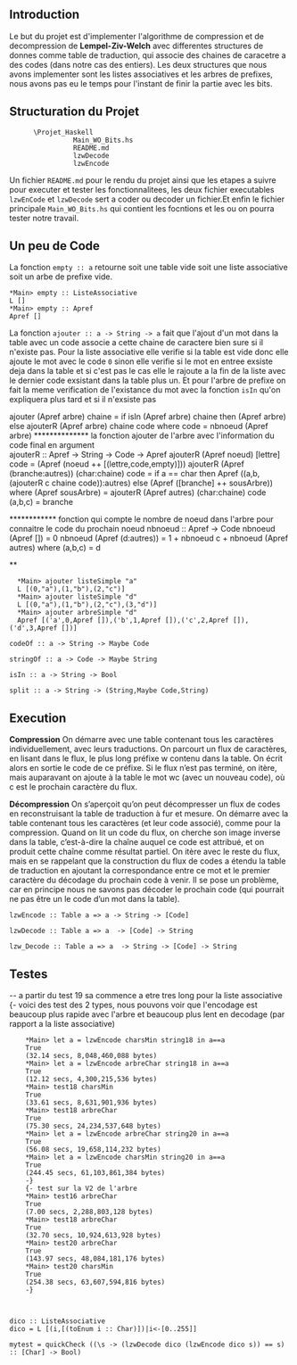## Introduction

  Le but du projet est d'implementer l'algorithme de compression et de decompression de **Lempel-Ziv-Welch** avec differentes structures de donnes comme table de traduction, qui associe des chaines de caracetre a des codes (dans notre cas des entiers).
  Les deux structures que nous avons implementer sont les listes associatives et les arbres de prefixes, nous avons pas eu le temps pour l'instant de finir la partie avec les bits.

## Structuration du Projet

          \Projet_Haskell
                    Main_WO_Bits.hs
                    README.md
                    lzwDecode
                    lzwEncode
                    
  Un fichier `README.md` pour le rendu du projet ainsi que les etapes a suivre pour executer et tester les fonctionnalitees, les deux fichier executables `lzwEnCode` et `lzwDecode` sert a coder ou decoder un fichier.Et enfin le fichier principale `Main_WO_Bits.hs` qui contient les focntions et les ou on pourra tester notre travail.

## Un peu de Code

La fonction `empty :: a` retourne soit une table vide soit une liste associative soit un arbe de prefixe vide.

    *Main> empty :: ListeAssociative 
    L []
    *Main> empty :: Apref 
    Apref []

La fonction `ajouter :: a -> String -> a` fait que l'ajout d'un mot dans la table avec un code associe a cette chaine de caractere bien sure si il n'existe pas.
  Pour la liste associative elle verifie si la table est vide donc elle ajoute le mot avec le code `0` sinon elle verifie si le mot en entree exsiste deja dans la table et si c'est pas le cas elle le rajoute a la fin de la liste avec le dernier code exsistant dans la table plus un.
  Et pour l'arbre de prefixe on fait la meme verification de l'existance du mot avec la fonction `isIn` qu'on expliquera plus tard et si il n'exsiste pas 
  
  
  
  ajouter (Apref arbre) chaine = 
      if isIn (Apref arbre) chaine 
        then (Apref arbre) 
        else ajouterR (Apref arbre) chaine code 
    where
      code = nbnoeud (Apref arbre)
************** la fonction ajouter de l'arbre avec l'information du code final en argument    
ajouterR :: Apref -> String -> Code -> Apref
ajouterR (Apref noeud) [lettre] code = (Apref (noeud ++ [(lettre,code,empty)]))
ajouterR (Apref (branche:autres)) (char:chaine) code = if a == char then Apref ((a,b,(ajouterR c chaine code)):autres) else (Apref ([branche] ++ sousArbre))
  where
  (Apref sousArbre) = ajouterR (Apref autres) (char:chaine) code
  (a,b,c) = branche 
  
************ fonction qui compte le nombre de noeud dans l'arbre pour connaitre le code du prochain noeud
nbnoeud :: Apref -> Code 
nbnoeud (Apref []) = 0
nbnoeud (Apref (d:autres)) = 1 + nbnoeud c + nbnoeud (Apref autres)
    where
          (a,b,c) = d   
  
  **

      *Main> ajouter listeSimple "a"
      L [(0,"a"),(1,"b"),(2,"c")]
      *Main> ajouter listeSimple "d"
      L [(0,"a"),(1,"b"),(2,"c"),(3,"d")]
      *Main> ajouter arbreSimple "d"
      Apref [('a',0,Apref []),('b',1,Apref []),('c',2,Apref []),('d',3,Apref [])]

`codeOf :: a -> String -> Maybe Code`

`stringOf :: a -> Code -> Maybe String`

`isIn :: a -> String -> Bool`

`split :: a -> String -> (String,Maybe Code,String)` 

## Execution

**Compression**
  On démarre avec une table contenant tous les caractères individuellement, avec leurs traductions. On parcourt
un flux de caractères, en lisant dans le flux, le plus long préfixe w contenu dans la table. On écrit alors en
sortie le code de ce préfixe. Si le flux n’est pas terminé, on itère, mais auparavant on ajoute à la table le mot
wc (avec un nouveau code), où c est le prochain caractère du flux.

**Décompression**
  On s’aperçoit qu’on peut décompresser un flux de codes en reconstruisant la table de traduction à fur
et mesure. On démarre avec la table contenant tous les caractères (et leur code associé), comme pour la
compression.
  Quand on lit un code du flux, on cherche son image inverse dans la table, c’est-à-dire la chaîne auquel ce
code est attribué, et on produit cette chaîne comme résultat partiel. On itère avec le reste du flux, mais en se
rappelant que la construction du flux de codes a étendu la table de traduction en ajoutant la correspondance
entre ce mot et le premier caractère du décodage du prochain code à venir.
  Il se pose un problème, car en principe nous ne savons pas décoder le prochain code (qui pourrait ne pas être
un le code d’un mot dans la table).

    lzwEncode :: Table a => a -> String -> [Code]

    lzwDecode :: Table a => a  -> [Code] -> String

    lzw_Decode :: Table a => a  -> String -> [Code] -> String

## Testes

-- a partir du test 19 sa commence a etre tres long pour la liste associative
{- voici des test des 2 types, nous pouvons voir que l'encodage est beaucoup plus rapide avec l'arbre et beaucoup plus lent en decodage (par rapport a la liste associative)

        *Main> let a = lzwEncode charsMin string18 in a==a
        True
        (32.14 secs, 8,048,460,088 bytes)
        *Main> let a = lzwEncode arbreChar string18 in a==a
        True
        (12.12 secs, 4,300,215,536 bytes)
        *Main> test18 charsMin
        True
        (33.61 secs, 8,631,901,936 bytes)
        *Main> test18 arbreChar
        True    
        (75.30 secs, 24,234,537,648 bytes)
        *Main> let a = lzwEncode arbreChar string20 in a==a
        True
        (56.08 secs, 19,658,114,232 bytes)
        *Main> let a = lzwEncode charsMin string20 in a==a
        True
        (244.45 secs, 61,103,861,384 bytes)
        -}
        {- test sur la V2 de l'arbre
        *Main> test16 arbreChar
        True
        (7.00 secs, 2,288,803,128 bytes)
        *Main> test18 arbreChar
        True
        (32.70 secs, 10,924,613,928 bytes)
        *Main> test20 arbreChar
        True
        (143.97 secs, 48,084,181,176 bytes)
        *Main> test20 charsMin
        True
        (254.38 secs, 63,607,594,816 bytes)
        -}



    dico :: ListeAssociative
    dico = L [(i,[(toEnum i :: Char)])|i<-[0..255]]

    mytest = quickCheck ((\s -> (lzwDecode dico (lzwEncode dico s)) == s) :: [Char] -> Bool)
